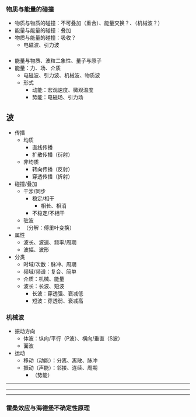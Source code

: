 ### 物质与能量的碰撞
- 物质与物质的碰撞：不可叠加（重合）、能量交换？、（机械波？）
- 能量与能量的碰撞：叠加
- 物质与能量的碰撞：吸收？
  - 电磁波、引力波

###
- 能量与物质、波粒二象性、量子与原子
- 能量：力、场、介质
  - 电磁波、引力波、机械波、物质波
  - 形式
    - 动能：宏观速度、微观温度
    - 势能：电磁场、引力场


## 波
- 传播
  - 均质
    - 直线传播
    - 扩散传播（衍射）
  - 非均质
    - 转向传播（反射）
    - 穿透传播（折射）
- 碰撞/叠加
  - 干涉/同步
    - 稳定/相干
      - 相长、相消
    - 不稳定/不相干
  - 驻波
  - （分解：傅里叶变换）
- 属性
  - 波长、波速、频率/周期
  - 波幅、波形
- 分类
  - 时域/次数：脉冲、周期
  - 频域/频谱：复合、简单
  - 介质：机械、能量
  - 波长：长波、短波
    - 长波：穿透强、衰减低
    - 短波：穿透弱、衰减高

### 机械波
- 振动方向
  - 体波：纵向/平行（P波）、横向/垂直（S波）
  - 面波
- 运动
  - 移动（动能）：分离、离散、脉冲
  - 振动（声能）：邻接、连续、周期
    - （势能）

---
---
---
### 霍桑效应与海德堡不确定性原理
